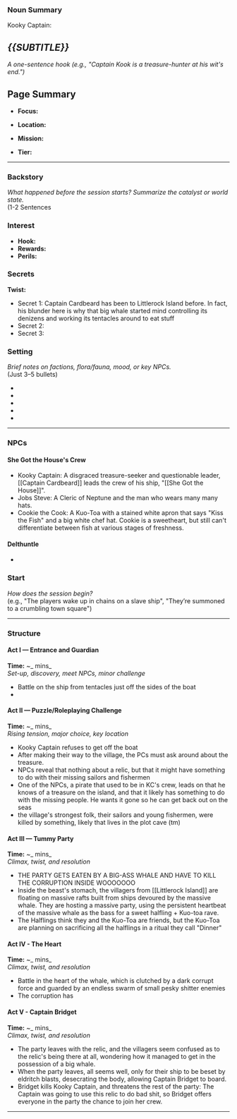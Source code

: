 ### Noun Summary
Kooky Captain: 

## *{{SUBTITLE}}*  
_A one-sentence hook (e.g., "Captain Kook is a treasure-hunter at his wit's end.")_ 


## Page Summary

- **Focus:** 

- **Location:** 

- **Mission:** 

- **Tier:** 


---

### Backstory
_What happened before the session starts? Summarize the catalyst or world state._  
(1-2 Sentences


### Interest
- **Hook:** 
- **Rewards:** 
- **Perils:** 


### Secrets
**Twist:** 
- Secret 1:  Captain Cardbeard has been to Littlerock Island before. In fact, his blunder here is why that big whale started mind controlling its denizens and working its tentacles around to eat stuff
- Secret 2:  
- Secret 3:

### Setting
_Brief notes on factions, flora/fauna, mood, or key NPCs._  
(Just 3–5 bullets)

-  
-  
-  
-  
-  

---
### NPCs

#### She Got the House's Crew
- Kooky Captain: A disgraced treasure-seeker and questionable leader, [[Captain Cardbeard]] leads the crew of his ship, "[[She Got the House]]".
- Jobs Steve: A Cleric of Neptune and the man who wears many many hats. 
- Cookie the Cook: A Kuo-Toa with a stained white apron that says "Kiss the Fish" and a big white chef hat. Cookie is a sweetheart, but still can't differentiate between fish at various stages of freshness. 

#### Delthuntle
- 

### Start
_How does the session begin?_  
(e.g., "The players wake up in chains on a slave ship", "They’re summoned to a crumbling town square")

---

### Structure

#### Act I — Entrance and Guardian
**Time:** _~__ mins_  
_Set-up, discovery, meet NPCs, minor challenge_  
-  Battle on the ship from tentacles just off the sides of the boat
-  

#### Act II — Puzzle/Roleplaying Challenge 
**Time:** _~__ mins_  
_Rising tension, major choice, key location_  
- Kooky Captain refuses to get off the boat
- After making their way to the village, the PCs must ask around about the treasure. 
- NPCs reveal that nothing about a relic, but that it might have something to do with their missing sailors and fishermen
- One of the NPCs, a pirate that used to be in KC's crew, leads on that he knows of a treasure on the island, and that it likely has something to do with the missing people. He wants it gone so he can get back out on the seas
- the village's strongest folk, their sailors and young fishermen, were killed by something, likely that lives in the plot cave (tm)

#### Act III — Tummy Party
**Time:** _~__ mins_  
_Climax, twist, and resolution_  
-  THE PARTY GETS EATEN BY A BIG-ASS WHALE AND HAVE TO KILL THE CORRUPTION INSIDE WOOOOOOO
-  Inside the beast's stomach, the villagers from [[Littlerock Island]] are floating on massive rafts built from ships devoured by the massive whale. They are hosting a massive party, using the persistent heartbeat of the massive whale as the bass for a sweet halfling + Kuo-toa rave.
- The Halflings think they and the Kuo-Toa are friends, but the Kuo-Toa are planning on sacrificing all the halflings in a ritual they call "Dinner"


#### Act IV - The Heart
**Time:** _~__ mins_  
_Climax, twist, and resolution_  
-  Battle in the heart of the whale, which is clutched by a dark corrupt force and guarded by an endless swarm of small pesky shitter enemies
-  The corruption has 


#### Act V - Captain Bridget
**Time:** _~__ mins_  
_Climax, twist, and resolution_  
-  The party leaves with the relic, and the villagers seem confused as to the relic's being there at all, wondering how it managed to get in the possession of a big whale.
- When the party leaves, all seems well, only for their ship to be beset by eldritch blasts, desecrating the body, allowing Captain Bridget to board.
- Bridget kills Kooky Captain, and threatens the rest of the party: The Captain was going to use this relic to do bad shit, so Bridget offers everyone in the party the chance to join her crew.


---

